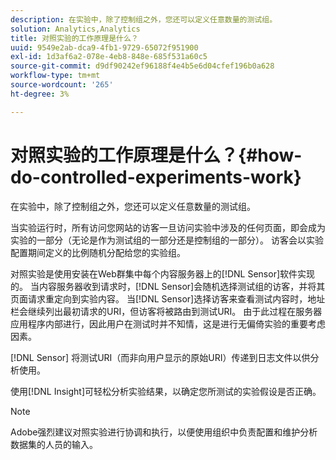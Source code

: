 ```yaml
---
description: 在实验中，除了控制组之外，您还可以定义任意数量的测试组。
solution: Analytics,Analytics
title: 对照实验的工作原理是什么？
uuid: 9549e2ab-dca9-4fb1-9729-65072f951900
exl-id: 1d3af6a2-078e-4eb8-848e-685f531a60c5
source-git-commit: d9df90242ef96188f4e4b5e6d04cfef196b0a628
workflow-type: tm+mt
source-wordcount: '265'
ht-degree: 3%

---
```


# 对照实验的工作原理是什么？{#how-do-controlled-experiments-work}

在实验中，除了控制组之外，您还可以定义任意数量的测试组。

当实验运行时，所有访问您网站的访客一旦访问实验中涉及的任何页面，即会成为实验的一部分（无论是作为测试组的一部分还是控制组的一部分）。 访客会以实验配置期间定义的比例随机分配给您的实验组。

对照实验是使用安装在Web群集中每个内容服务器上的[!DNL Sensor]软件实现的。 当内容服务器收到请求时，[!DNL Sensor]会随机选择测试组的访客，并将其页面请求重定向到实验内容。 当[!DNL Sensor]选择访客来查看测试内容时，地址栏会继续列出最初请求的URI，但访客将被路由到测试URI。 由于此过程在服务器应用程序内部进行，因此用户在测试时并不知情，这是进行无偏倚实验的重要考虑因素。

[!DNL Sensor] 将测试URI（而非向用户显示的原始URI）传递到日志文件以供分析使用。

使用[!DNL Insight]可轻松分析实验结果，以确定您所测试的实验假设是否正确。

>[!NOTE]
>
>Adobe强烈建议对照实验进行协调和执行，以便使用组织中负责配置和维护分析数据集的人员的输入。
